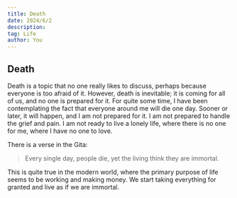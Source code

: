 ```yaml
---
title: Death
date: 2024/6/2
description: 
tag: Life
author: You
---
```


## **Death**

Death is a topic that no one really likes to discuss, perhaps because everyone is too afraid of it. However, death is inevitable; it is coming for all of us, and no one is prepared for it. For quite some time, I have been contemplating the fact that everyone around me will die one day. Sooner or later, it will happen, and I am not prepared for it. I am not prepared to handle the grief and pain. I am not ready to live a lonely life, where there is no one for me, where I have no one to love.

There is a verse in the Gita:

> Every single day, people die, yet the living think they are immortal.

This is quite true in the modern world, where the primary purpose of life seems to be working and making money. We start taking everything for granted and live as if we are immortal.